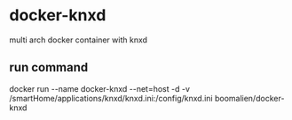 # docker-knxd
multi arch docker container with knxd

## run command
docker run --name docker-knxd --net=host -d -v /smartHome/applications/knxd/knxd.ini:/config/knxd.ini boomalien/docker-knxd
